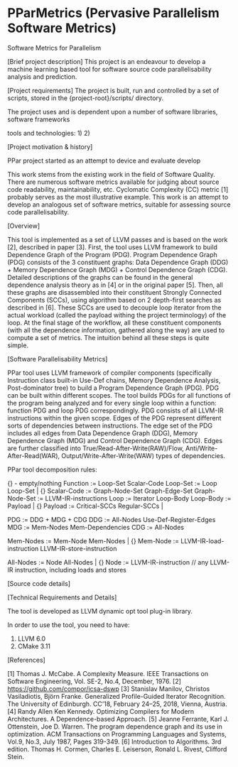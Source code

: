 # PParMetrics (Pervasive Parallelism Software Metrics)

Software Metrics for Parallelism

[Brief project description]
This project is an endeavour to develop a machine learning based tool for software source code parallelisability analysis and prediction.    


[Project requirements]
The project is built, run and controlled by a set of scripts, stored in the {project-root}/scripts/ directory.

The project uses and is dependent upon a number of software libraries, software frameworks 

tools and technologies: 
1)
2)

[Project motivation & history]

PPar project started as an attempt to device and evaluate develop

This work stems from the existing work in the field of Software Quality. There are numerous software metrics available 
for judging about source code readability, maintainability, etc. Cyclomatic Complexity (CC) metric [1] probably serves as 
the most illustrative example. This work is an attempt to develop an analogous set of software metrics, suitable for 
assessing source code parallelisability.

[Overview]

This tool is implemented as a set of LLVM passes and is based on the work [2], described in paper [3]. First, the tool uses 
LLVM framework to build Dependence Graph of the Program (PDG). Program Dependence Graph (PDG) consists of the 3 constituent 
graphs: Data Dependence Graph (DDG) + Memory Dependence Graph (MDG) + Control Dependence Graph (CDG). Detailed descriptions 
of the graphs can be found in the general dependence analysis theory as in [4] or in the original paper [5]. Then, all these 
graphs are disassembled into their constituent Strongly Connected Components (SCCs), using algorithm based on 2 depth-first 
searches as described in [6]. These SCCs are used to decouple loop iterator from the actual workload (called the payload 
withing the project terminology) of the loop. At the final stage of the workflow, all these constituent components (with all 
the dependence information, gathered along the way) are used to compute a set of metrics. 
    The intuition behind all these steps is quite simple.  

[Software Parallelisability Metrics]

PPar tool uses LLVM framework of compiler components (specifically Instruction class built-in Use-Def chains, Memory
Dependence Analysis, Post-dominator tree) to build a Program Dependence Graph (PDG). PDG can be built within different
scopes. The tool builds PDGs for all functions of the program being analyzed and for every single loop within a function:
function PDG and loop PDG correspondingly. PDG consists of all LLVM-IR instructions within the given scope. Edges of the 
PDG represent different sorts of dependencies between instructions. The edge set of the PDG includes all edges from Data
Dependence Graph (DDG), Memory Dependence Graph (MDG) and Control Dependence Graph (CDG). Edges are further classified
into True/Read-After-Write(RAW)/Flow, Anti/Write-After-Read(WAR), Output/Write-After-Write(WAW) types of dependencies. 

PPar tool decomposition rules:

{} - empty/nothing
Function := Loop-Set Scalar-Code
Loop-Set := Loop Loop-Set | {}
Scalar-Code := Graph-Node-Set Graph-Edge-Set
Graph-Node-Set := LLVM-IR-instructions
Loop := Iterator Loop-Body
Loop-Body := Payload | {}
Payload := Critical-SCCs Regular-SCCs |

PDG := DDG + MDG + CDG
DDG := All-Nodes Use-Def-Register-Edges
MDG := Mem-Nodes Mem-Dependencies
CDG := All-Nodes

Mem-Nodes := Mem-Node Mem-Nodes | {}
Mem-Node := LLVM-IR-load-instruction LLVM-IR-store-instruction

All-Nodes := Node All-Nodes | {}
Node := LLVM-IR-instruction // any LLVM-IR instruction, including loads and stores

[Source code details]

[Technical Requirements and Details]

The tool is developed as LLVM dynamic opt tool plug-in library.

In order to use the tool, you need to have:
1) LLVM 6.0
2) CMake 3.11

[References]

[1] Thomas J. McCabe. A Complexity Measure. IEEE Transactions on Software Engineering, Vol. SE-2, No.4, December, 1976.
[2] https://github.com/compor/icsa-dswp
[3] Stanislav Manilov, Christos Vasiladiotis, Björn Franke. Generalized Profile-Guided Iterator Recognition. The University of Edinburgh. CC’18, February 24–25, 2018, Vienna, Austria.
[4] Randy Allen Ken Kennedy. Optimizing Compilers for Modern Architectures. A Dependence-based Approach.
[5] Jeanne Ferrante, Karl J. Ottenstein, Joe D. Warren. The program dependence graph and its use in optimization. ACM Transactions on Programming Languages and Systems, Vol.9, No.3, July 1987, Pages 319-349.
[6] Introduction to Algorithms. 3rd edition. Thomas H. Cormen, Charles E. Leiserson, Ronald L. Rivest, Clifford Stein.
